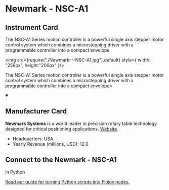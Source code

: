 
# Newmark - NSC-A1


## Instrument Card

<div className="flex">

<div>

The NSC-A1 Series motion controller is a powerful single axis stepper motor control system which combines a microstepping driver with a programmable controller into a compact envelope

</div>

<img src={require("./Newmark---NSC-A1.jpg").default} style={ width: "256px", height:"200px" }/>

</div>

The NSC-A1 Series motion controller is a powerful single axis stepper motor control system which combines a microstepping driver with a programmable controller into a compact envelope>

<details open>
<summary><h2>Manufacturer Card</h2></summary>

**Newmark Systems** is a world leader in precision rotary table technology designed for critical positioning applications. <a href="https://www.newmarksystems.com/">Website</a>.

<ul>
  <li>Headquarters: USA</li>
  <li>Yearly Revenue (millions, USD): 12.0</li>
</ul>
</details>

## Connect to the Newmark - NSC-A1
 in Python

[Read our guide for turning Python scripts into Flojoy nodes.](https://docs.flojoy.ai/custom-nodes/creating-custom-node/)


